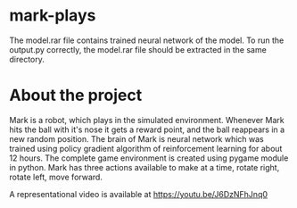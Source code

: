 # mark-plays
The model.rar file contains trained neural network of the model. To run the output.py correctly, the model.rar file should be extracted in the same directory.
# About the project
Mark is a robot, which plays in the simulated environment. Whenever Mark hits the ball with it's nose it gets a reward point, and the ball reappears in a new random position. The brain of Mark is neural network which was trained using policy gradient algorithm of reinforcement learning for about 12 hours. The complete game environment is created using pygame module in python.
Mark has three actions available to make at a time, rotate right, rotate left, move forward.

A representational video is available at https://youtu.be/J6DzNFhJnq0
